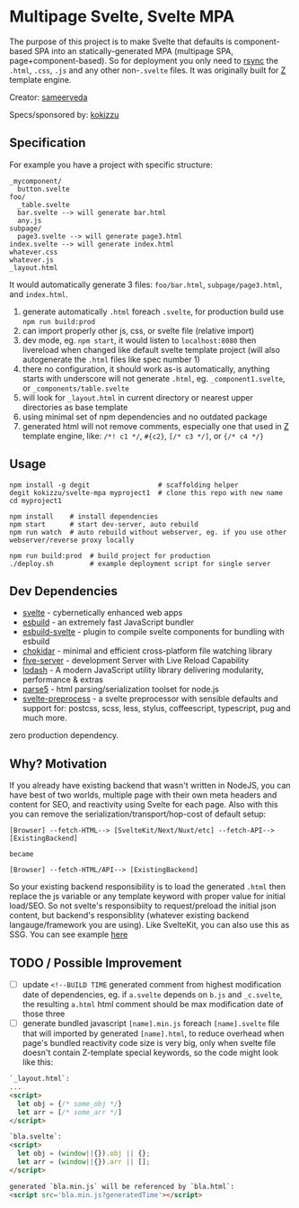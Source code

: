 # Multipage Svelte, Svelte MPA

The purpose of this project is to make Svelte that defaults is component-based SPA into an statically-generated MPA (multipage SPA, page+component-based). 
So for deployment you only need to [rsync](//rsync.samba.org/) the `.html`, `.css`, `.js` and any other non-`.svelte` files. 
It was originally built for [Z](https://github.com/kokizzu/gotro/tree/master/Z) template engine.

Creator: [sameerveda](//github.com/sameerveda)

Specs/sponsored by: [kokizzu](//github.com/kokizzu)

## Specification

For example you have a project with specific structure:

```shell
_mycomponent/
  button.svelte
foo/
  _table.svelte
  bar.svelte --> will generate bar.html
  any.js
subpage/
  page3.svelte --> will generate page3.html
index.svelte --> will generate index.html
whatever.css
whatever.js
_layout.html
```

It would automatically generate 3 files: `foo/bar.html`, `subpage/page3.html`, and `index.html`.

1. generate automatically `.html` foreach `.svelte`, for production build use `npm run build:prod`
2. can import properly other js, css, or svelte file (relative import)
3. dev mode, eg. `npm start`, it would listen to `localhost:8080` then livereload when changed like default svelte template project (will also autogenerate the `.html` files like spec number 1)
4. there no configuration, it should work as-is automatically, anything starts with underscore will not generate `.html`, eg. `_component1.svelte`, or `_components/table.svelte`
5. will look for `_layout.html` in current directory or nearest upper directories as base template
6. using minimal set of npm dependencies and no outdated package
7. generated html will not remove comments, especially one that used in [Z](https://github.com/kokizzu/gotro/tree/master/Z) template engine, like: `/*! c1 */`, `#{c2}`, `[/* c3 */]`, or `{/* c4 */}`

## Usage

```shell
npm install -g degit                 # scaffolding helper
degit kokizzu/svelte-mpa myproject1  # clone this repo with new name
cd myproject1                        

npm install    # install dependencies
npm start      # start dev-server, auto rebuild
npm run watch  # auto rebuild without webserver, eg. if you use other webserver/reverse proxy locally

npm run build:prod  # build project for production
./deploy.sh         # example deployment script for single server
```

## Dev Dependencies

- [svelte](//svelte.dev/) - cybernetically enhanced web apps
- [esbuild](//esbuild.github.io/) - an extremely fast JavaScript bundler
- [esbuild-svelte](//github.com/EMH333/esbuild-svelte) - plugin to compile svelte components for bundling with esbuild
- [chokidar](//github.com/paulmillr/chokidar) - minimal and efficient cross-platform file watching library
- [five-server](//github.com/yandeu/five-server) - development Server with Live Reload Capability
- [lodash](//lodash.com) - A modern JavaScript utility library delivering modularity, performance & extras
- [parse5](//github.com/inikulin/parse5) - html parsing/serialization toolset for node.js
- [svelte-preprocess](//github.com/sveltejs/svelte-preprocess) - a svelte preprocessor with sensible defaults and support for: postcss, scss, less, stylus, coffeescript, typescript, pug and much more.

zero production dependency.

## Why? Motivation

If you already have existing backend that wasn't written in NodeJS, you can have best of two worlds, multiple page with their own meta headers and content for SEO, and reactivity using Svelte for each page. Also with this you can remove the serialization/transport/hop-cost of default setup:

```
[Browser] --fetch-HTML--> [SvelteKit/Next/Nuxt/etc] --fetch-API--> [ExistingBackend]

became

[Browser] --fetch-HTML/API--> [ExistingBackend]
```

So your existing backend responsibility is to load the generated `.html` then replace the js variable or any template keyword with proper value for initial load/SEO. So not svelte's responsibiity to request/preload the initial json content, but backend's responsiblity (whatever existing backend langauge/framework you are using). Like SvelteKit, you can also use this as SSG. You can see example [here](//github.com/kokizzu/sveltefiber)

## TODO / Possible Improvement

- [ ] update `<!--BUILD TIME` generated comment from highest modification date of dependencies, eg. if `a.svelte` depends on `b.js` and `_c.svelte`, the resulting `a.html` html comment should be max modification date of those three 
- [ ] generate bundled javascript `[name].min.js` foreach `[name].svelte` file that will imported by generated `[name].html`, to reduce overhead when page's bundled reactivity code size is very big, only when svelte file doesn't contain Z-template special keywords, so the code might look like this:
```html
`_layout.html`:
...
<script>
  let obj = {/* some_obj */}
  let arr = [/* some_arr */]
</script>

`bla.svelte`:
<script>
  let obj = (window||{}).obj || {};
  let arr = (window||{}).arr || [];
</script>

generated `bla.min.js` will be referenced by `bla.html`: 
<script src='bla.min.js?generatedTime'></script>
```
